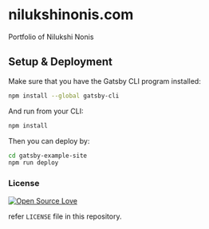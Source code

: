 # nilukshinonis.com
Portfolio of Nilukshi Nonis
## Setup & Deployment

Make sure that you have the Gatsby CLI program installed:

```sh
npm install --global gatsby-cli
```

And run from your CLI:

```sh
npm install
```

Then you can deploy by:

```sh
cd gatsby-example-site
npm run deploy
```

### License

[![Open Source Love](https://badges.frapsoft.com/os/mit/mit.svg?v=102)](LICENSE)

refer `LICENSE` file in this repository.
